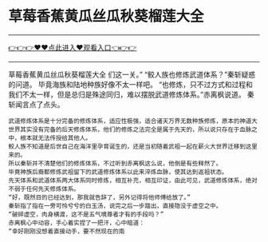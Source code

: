 # 草莓香蕉黄瓜丝瓜秋葵榴莲大全

<hr/> <a href="https://github.com/siguaha/najh/issues/2">👉👉👉♥♥点此进入♥观看入口👈👉👉</a><hr/>

草莓香蕉黄瓜丝瓜秋葵榴莲大全
们这一关。”
    “鲛人族也修炼武道体系？”秦斩疑惑的问道。
    毕竟海族和陆地种族好像不太一样吧。
    “也修炼，只不过方式和过程和我们不太一样，但是总归是殊途同归，难以摆脱武道修炼体系。”赤离枫说道。
    秦斩闻言点了点头。

    武道修炼体系是十分完备的修炼体系，适应性极强，适合诸天万界无数种族修炼，原本的神道大世界其实没有完备的后天修炼体系，他们的修炼之法完全是属于先天的，所以说只存在于血脉之中，根本就无法传授给其他人。
    鲛人族不知道是后世自己在海洋里孕育诞生的，还是当初随着武祖一起在薪火大世界迁移到这里来的。
    所以秦斩并不清楚他们的修炼体系，不过听到赤离枫这么说，他倒是有些释然了。
    毕竟神族后裔都修炼武祖留下的武道修炼体系以此来淬炼血脉，使其达到返祖状态。
    先天体系和武道体系两大体系同时修炼，相互补充，相互印证，由此可见，武道修炼体系，绝对不弱于任何先天修炼体系。
    “好，既然目的已经达到，那我就告辞了，另外记得将他师傅给放了。”
    秦斩指了指在一旁可怜兮兮的白玉汤，说完之后一步踏出，直接隐没于虚空之中。
    “破碎虚空，肉身横渡，这不是五气境尊者才有的手段吗？”
    赤离枫心中动容，手心着实捏了一把汗，心中暗道：
    “幸好刚刚没想着直接动手，要不然现在的南
